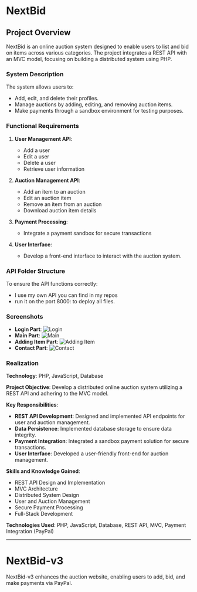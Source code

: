 # NextBid

## Project Overview
NextBid is an online auction system designed to enable users to list and bid on items across various categories. The project integrates a REST API with an MVC model, focusing on building a distributed system using PHP. 

### System Description
The system allows users to:
- Add, edit, and delete their profiles.
- Manage auctions by adding, editing, and removing auction items.
- Make payments through a sandbox environment for testing purposes.

### Functional Requirements
1. **User Management API**:
   - Add a user
   - Edit a user
   - Delete a user
   - Retrieve user information

2. **Auction Management API**:
   - Add an item to an auction
   - Edit an auction item
   - Remove an item from an auction
   - Download auction item details

3. **Payment Processing**:
   - Integrate a payment sandbox for secure transactions

4. **User Interface**:
   - Develop a front-end interface to interact with the auction system.

### API Folder Structure
To ensure the API functions correctly:
- I use my own API you can find in my repos
- run it on the port 8000: to deploy all files.

### Screenshots
- **Login Part**: ![Login](https://github.com/Uzziahlukeka/MVC-and-Rest-try/assets/102746022/246920bc-d1e3-49ea-8fe6-03ae7b4ef5ea)
- **Main Part**: 
  ![Main](https://github.com/Uzziahlukeka/MVC-and-Rest-try/assets/102746022/85791c00-b9c5-4748-87f5-9aef95e78302)
- **Adding Item Part**: ![Adding Item](https://github.com/Uzziahlukeka/MVC-and-Rest-try/assets/102746022/eb609ad0-2ca7-418c-842b-a4bd5ce74f58)
- **Contact Part**: ![Contact](https://github.com/Uzziahlukeka/MVC-and-Rest-try/assets/102746022/6876526c-4b9d-4d2e-b2ec-5c522fa00fa4)

### Realization
**Technology**: PHP, JavaScript, Database

**Project Objective**: Develop a distributed online auction system utilizing a REST API and adhering to the MVC model.

**Key Responsibilities**:
- **REST API Development**: Designed and implemented API endpoints for user and auction management.
- **Data Persistence**: Implemented database storage to ensure data integrity.
- **Payment Integration**: Integrated a sandbox payment solution for secure transactions.
- **User Interface**: Developed a user-friendly front-end for auction management.

**Skills and Knowledge Gained**:
- REST API Design and Implementation
- MVC Architecture
- Distributed System Design
- User and Auction Management
- Secure Payment Processing
- Full-Stack Development

**Technologies Used**: PHP, JavaScript, Database, REST API, MVC, Payment Integration (PayPal)

---

# NextBid-v3

NextBid-v3 enhances the auction website, enabling users to add, bid, and make payments via PayPal.
